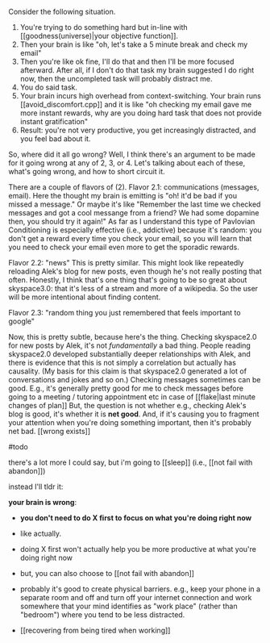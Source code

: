 Consider the following situation. 
1. You're trying to do something hard but in-line with [[goodness(universe)|your objective function]]. 
2. Then your brain is like "oh, let's take a 5 minute break and check my email"
3. Then you're like ok fine, I'll do that and then I'll be more focused afterward. After all, if I don't do that task my brain suggested I do right now, then the uncompleted task will probably distract me. 
4. You do said task.
5. Your brain incurs high overhead from context-switching. Your brain runs [[avoid_discomfort.cpp]] and it is like "oh checking my email gave me more instant rewards, why are you doing hard task that does not provide instant gratification"
6. Result: you're not very productive, you get increasingly distracted, and you feel bad about it. 

So, where did it all go wrong?
Well, I think there's an argument to be made for it going wrong at any of 2, 3, or 4. 
Let's talking about each of these, what's going wrong, and how to short circuit it. 

There are a couple of flavors of (2). 
Flavor 2.1: communications (messages, email).
Here the thought my brain is emitting is "oh! it'd be bad if you missed a message." Or maybe it's like "Remember the last time we checked messages and got a cool messange from a friend? We had some dopamine then, you should try it again!"
As far as I understand this type of Pavlovian Conditioning is especially effective (i.e., addictive) because it's random: you don't get a reward every time you check your email, so you will learn that you need to check your email even more to get the sporadic rewards.

Flavor 2.2: "news"
This is pretty similar. 
This might look like repeatedly reloading Alek's blog for new posts, even though he's not really posting that often. 
Honestly, I think that's one thing that's going to be so great about skyspace3.0: that it's less of a stream and more of a wikipedia. So the user will be more intentional about finding content. 

Flavor 2.3: "random thing you just remembered that feels important to google"

Now, this is pretty subtle, because here's the thing. 
Checking skyspace2.0 for new posts by Alek, it's not *fundamentally* a bad thing. 
People reading skyspace2.0 developed substantially deeper relationships with Alek, and there is evidence that this is not simply a correlation but actually has causality. (My basis for this claim is that skyspace2.0 generated a lot of conversations and jokes and so on.)
Checking messages sometimes can be good. E.g., it's generally pretty good for me to check messages before going to a meeting / tutoring appointment etc in case of [[flake|last minute changes of plan]]
But, the question is not whether e.g., checking Alek's blog is good, it's whether it is **net good**.
And, if it's causing you to fragment your attention when you're doing something important, then it's probably net bad. [[wrong exists]]

#todo

there's a lot more I could say,
but i'm going to [[sleep]] (i.e., [[not fail with abandon]])

instead I'll tldr it:

**your brain is wrong**:
- **you don't need to do X first to focus on what you're doing right now**
- like actually. 
- doing X first won't actually help you be more productive at what you're doing right now
- but, you can also choose to [[not fail with abandon]]
- probably it's good to create physical barriers. e.g., keep your phone in a separate room and off and turn off your internet connection and work somewhere that your mind identifies as "work place" (rather than "bedroom") where you tend to be less distracted.

- [[recovering from being tired when working]]

